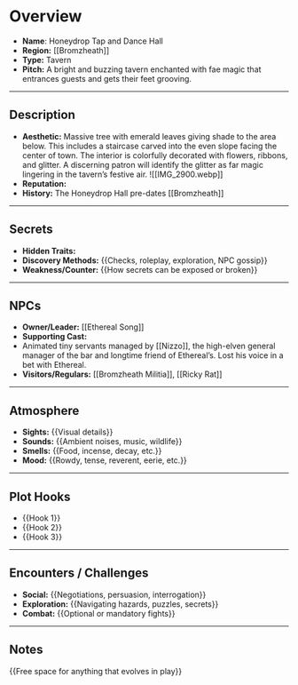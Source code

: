 # Overview
- **Name**: Honeydrop Tap and Dance Hall
- **Region:** [[Bromzheath]]
- **Type:** Tavern
- **Pitch:** A bright and buzzing tavern enchanted with fae magic that entrances guests and gets their feet grooving.

---

## Description
- **Aesthetic:** Massive tree with emerald leaves giving shade to the area below. This includes a staircase carved into the even slope facing the center of town.  The interior is colorfully decorated with flowers, ribbons, and glitter. A discerning patron will identify the glitter as far magic lingering in the tavern’s festive air.
![[IMG_2900.webp]]
- **Reputation:** 
- **History:** The Honeydrop Hall pre-dates [[Bromzheath]]
---

## Secrets
- **Hidden Traits:** 
- **Discovery Methods:** {{Checks, roleplay, exploration, NPC gossip}}
- **Weakness/Counter:** {{How secrets can be exposed or broken}}

---

## NPCs
- **Owner/Leader:** [[Ethereal Song]]
- **Supporting Cast:** 
- Animated tiny servants managed by [[Nizzo]], the high-elven general manager of the bar and longtime friend of Ethereal’s. Lost his voice in a bet with Ethereal.
- **Visitors/Regulars:** [[Bromzheath Militia]], [[Ricky Rat]]

---

## Atmosphere
- **Sights:** {{Visual details}}
- **Sounds:** {{Ambient noises, music, wildlife}}
- **Smells:** {{Food, incense, decay, etc.}}
- **Mood:** {{Rowdy, tense, reverent, eerie, etc.}}

---

## Plot Hooks
- {{Hook 1}}
- {{Hook 2}}
- {{Hook 3}}

---

## Encounters / Challenges
- **Social:** {{Negotiations, persuasion, interrogation}}
- **Exploration:** {{Navigating hazards, puzzles, secrets}}
- **Combat:** {{Optional or mandatory fights}}

---

## Notes
{{Free space for anything that evolves in play}}
